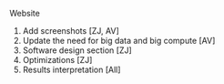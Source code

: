 Website

1. Add screenshots [ZJ, AV]
2. Update the need for big data and big compute [AV]
3. Software design section [ZJ]
4. Optimizations [ZJ]
5. Results interpretation [All] 
